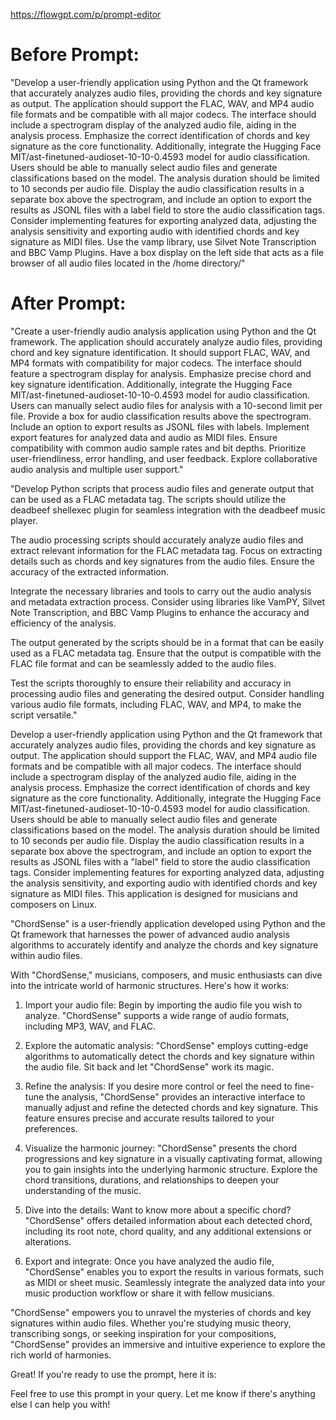 

https://flowgpt.com/p/prompt-editor

# Before Prompt:
"Develop a user-friendly application using Python and the Qt framework that accurately analyzes audio files, providing the chords and key signature as output. The application should support the FLAC, WAV, and MP4 audio file formats and be compatible with all major codecs. The interface should include a spectrogram display of the analyzed audio file, aiding in the analysis process. Emphasize the correct identification of chords and key signature as the core functionality. Additionally, integrate the Hugging Face MIT/ast-finetuned-audioset-10-10-0.4593 model for audio classification. Users should be able to manually select audio files and generate classifications based on the model. The analysis duration should be limited to 10 seconds per audio file. Display the audio classification results in a separate box above the spectrogram, and include an option to export the results as JSONL files with a label field to store the audio classification tags. Consider implementing features for exporting analyzed data, adjusting the analysis sensitivity and exporting audio with identified chords and key signature as MIDI files. Use the vamp library, use Silvet Note Transcription and BBC Vamp Plugins. Have a box display on the left side that acts as a file browser of all audio files located in the /home directory/"

# After Prompt:
"Create a user-friendly audio analysis application using Python and the Qt framework. The application should accurately analyze audio files, providing chord and key signature identification. It should support FLAC, WAV, and MP4 formats with compatibility for major codecs. The interface should feature a spectrogram display for analysis. Emphasize precise chord and key signature identification. Additionally, integrate the Hugging Face MIT/ast-finetuned-audioset-10-10-0.4593 model for audio classification. Users can manually select audio files for analysis with a 10-second limit per file. Provide a box for audio classification results above the spectrogram. Include an option to export results as JSONL files with labels. Implement export features for analyzed data and audio as MIDI files. Ensure compatibility with common audio sample rates and bit depths. Prioritize user-friendliness, error handling, and user feedback. Explore collaborative audio analysis and multiple user support."


"Develop Python scripts that process audio files and generate output that can be used as a FLAC metadata tag. The scripts should utilize the deadbeef shellexec plugin for seamless integration with the deadbeef music player.

The audio processing scripts should accurately analyze audio files and extract relevant information for the FLAC metadata tag. Focus on extracting details such as chords and key signatures from the audio files. Ensure the accuracy of the extracted information.

Integrate the necessary libraries and tools to carry out the audio analysis and metadata extraction process. Consider using libraries like VamPY, Silvet Note Transcription, and BBC Vamp Plugins to enhance the accuracy and efficiency of the analysis.

The output generated by the scripts should be in a format that can be easily used as a FLAC metadata tag. Ensure that the output is compatible with the FLAC file format and can be seamlessly added to the audio files.

Test the scripts thoroughly to ensure their reliability and accuracy in processing audio files and generating the desired output. Consider handling various audio file formats, including FLAC, WAV, and MP4, to make the script versatile."



Develop a user-friendly application using Python and the Qt framework that accurately analyzes audio files, providing the chords and key signature as output. The application should support the FLAC, WAV, and MP4 audio file formats and be compatible with all major codecs. The interface should include a spectrogram display of the analyzed audio file, aiding in the analysis process. Emphasize the correct identification of chords and key signature as the core functionality. Additionally, integrate the Hugging Face MIT/ast-finetuned-audioset-10-10-0.4593 model for audio classification. Users should be able to manually select audio files and generate classifications based on the model. The analysis duration should be limited to 10 seconds per audio file. Display the audio classification results in a separate box above the spectrogram, and include an option to export the results as JSONL files with a "label" field to store the audio classification tags. Consider implementing features for exporting analyzed data, adjusting the analysis sensitivity,  and exporting audio with identified chords and key signature as MIDI files. This application is designed for musicians and composers on Linux.


"ChordSense" is a user-friendly application developed using Python and the Qt framework that harnesses the power of advanced audio analysis algorithms to accurately identify and analyze the chords and key signature within audio files.

With "ChordSense," musicians, composers, and music enthusiasts can dive into the intricate world of harmonic structures. Here's how it works:

1. Import your audio file: Begin by importing the audio file you wish to analyze. "ChordSense" supports a wide range of audio formats, including MP3, WAV, and FLAC.
    
2. Explore the automatic analysis: "ChordSense" employs cutting-edge algorithms to automatically detect the chords and key signature within the audio file. Sit back and let "ChordSense" work its magic.
    
3. Refine the analysis: If you desire more control or feel the need to fine-tune the analysis, "ChordSense" provides an interactive interface to manually adjust and refine the detected chords and key signature. This feature ensures precise and accurate results tailored to your preferences.
    
4. Visualize the harmonic journey: "ChordSense" presents the chord progressions and key signature in a visually captivating format, allowing you to gain insights into the underlying harmonic structure. Explore the chord transitions, durations, and relationships to deepen your understanding of the music.
    
5. Dive into the details: Want to know more about a specific chord? "ChordSense" offers detailed information about each detected chord, including its root note, chord quality, and any additional extensions or alterations.
    
6. Export and integrate: Once you have analyzed the audio file, "ChordSense" enables you to export the results in various formats, such as MIDI or sheet music. Seamlessly integrate the analyzed data into your music production workflow or share it with fellow musicians.
    

"ChordSense" empowers you to unravel the mysteries of chords and key signatures within audio files. Whether you're studying music theory, transcribing songs, or seeking inspiration for your compositions, "ChordSense" provides an immersive and intuitive experience to explore the rich world of harmonies.




Great! If you're ready to use the prompt, here it is:



Feel free to use this prompt in your query. Let me know if there's anything else I can help you with!